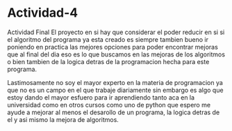 # Actividad-4
Actividad Final 
El proyecto en si hay que considerar el poder reducir en si si el algoritmo del programa ya esta creado es siempre tambien bueno ir poniendo en practica las mejores opciones para poder encontrar mejoras que al final del dia eso es lo que buscamos en las mejoras de los algoritmos o bien tambien de la logica detras de la programacion hecha para este programa. 

Lastimosamente no soy el mayor experto en la materia de programacion ya que no es un campo en el que trabaje diariamente sin embargo es algo que estoy dando el mayor esfuero para ir aprendiendo tanto aca en la universidad como en otros cursos como uno de python que espero me ayude a mejorar al menos el desarollo de un programa, la logica detras de el y asi mismo la mejora de algoritmos.
